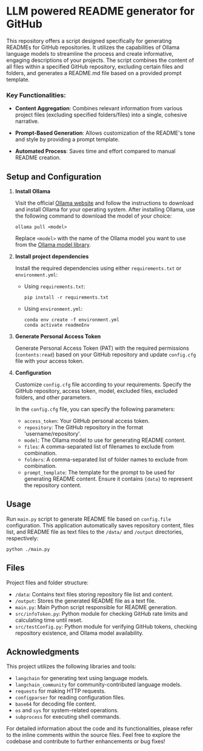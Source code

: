 # LLM powered README generator for GitHub
This repository offers a script designed specifically for generating READMEs for GitHub repositories. It utilizes the capabilities of Ollama language models to streamline the process and create informative, engaging descriptions of your projects. The script combines the content of all files within a specified GitHub repository, excluding certain files and folders, and generates a README.md file based on a provided prompt template.

### Key Functionalities:

- **Content Aggregation**: Combines relevant information from various project files (excluding specified folders/files) into a single, cohesive narrative.

- **Prompt-Based Generation**: Allows customization of the README's tone and style by providing a prompt template.

- **Automated Process**: Saves time and effort compared to manual README creation.



## Setup and Configuration <!-- -->

1. **Install Ollama**

   Visit the official [Ollama website](https://ollama.com/download) and follow the instructions to download and install Ollama for your operating system. After installing Ollama, use the following command to download the model of your choice:

     ```
     ollama pull <model>
     ```

     Replace `<model>` with the name of the Ollama model you want to use from the [Ollama model library](https://ollama.com/library).
   
2. **Install project dependencies**

   Install the required dependencies using either `requirements.txt` or `environment.yml`:

   - Using `requirements.txt`:
     ```
     pip install -r requirements.txt
     ```

   - Using `environment.yml`:
     ```
     conda env create -f environment.yml
     conda activate readmeEnv
     ```
     
3. **Generate Personal Access Token**

    Generate Personal Access Token (PAT) with the required permissions (`contents:read`) based on your GitHub repository and update `config.cfg` file with your access token.

4. **Configuration**

   Customize `config.cfg` file according to your requirements. Specify the GitHub repository, access token, model, excluded files, excluded folders, and other parameters.

   In the `config.cfg` file, you can specify the following parameters:
   
   - `access_token`: Your GitHub personal access token.
   - `repository`: The GitHub repository in the format 'username/repository'.
   - `model`: The Ollama model to use for generating README content.
   - `files`: A comma-separated list of filenames to exclude from combination.
   - `folders`: A comma-separated list of folder names to exclude from combination.
   - `prompt_template`: The template for the prompt to be used for generating README content. Ensure it contains `{data}` to represent the repository content.


## Usage

Run `main.py` script to generate README file based on `config.file` configuration. This application automatically saves repository content, files list, and README file as text files to the `/data/` and `/output` directories, respectively:

```
python ./main.py
```

## Files

Project files and folder structure:

- `/data`: Contains text files storing repository file list and content.
- `/output`: Stores the generated README file as a text file.
- `main.py`: Main Python script responsible for README generation.
- `src/infoToken.py`: Python module for checking GitHub rate limits and calculating time until reset.
- `src/testConfig.py`: Python module for verifying GitHub tokens, checking repository existence, and Ollama model availability.

## Acknowledgments

This project utilizes the following libraries and tools:

- `langchain` for generating text using language models.
- `langchain_community` for community-contributed language models.
- `requests` for making HTTP requests.
- `configparser` for reading configuration files.
- `base64` for decoding file content.
- `os` and `sys` for system-related operations.
- `subprocess` for executing shell commands.

For detailed information about the code and its functionalities, please refer to the inline comments within the source files. Feel free to explore the codebase and contribute to further enhancements or bug fixes!
